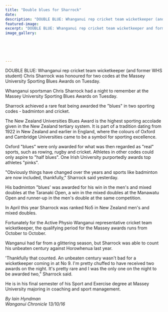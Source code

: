 ```yaml
---
title: "Double blues for Sharrock"
date: 
description: "DOUBLE BLUE: Whanganui rep cricket team wicketkeeper (and former WHS student) Chris Sharrock was honoured for two codes at the Massey University Sporting Blues Awards on Tuesday."
featured-image: 
excerpt: "DOUBLE BLUE: Whanganui rep cricket team wicketkeeper and former WHS student Chris Sharrock was honoured for two codes at the Massey University Sporting Blues Awards on Tuesday."
image_gallery:
	
	
	
	
	
---
```


<p>DOUBLE BLUE: Whanganui rep cricket team wicketkeeper (and former WHS student) Chris Sharrock was honoured for two codes at the Massey University Sporting Blues Awards on Tuesday.</p>
<p>Whanganui sportsman Chris Sharrock had a night to remember at the Massey University Sporting Blues Awards on Tuesday.</p>
<p>Sharrock achieved a rare feat being awarded the "blues" in two sporting codes - badminton and cricket.</p>
<p>The New Zealand Universities Blues Award is the highest sporting accolade given in the New Zealand tertiary system. It is part of a tradition dating from 1922 in New Zealand and earlier in England, where the colours of Oxford and Cambridge Universities came to be a symbol for sporting excellence.</p>
<p>Oxford "blues" were only awarded for what was then regarded as "real" sports, such as rowing, rugby and cricket. Athletes in other codes could only aspire to "half blues". One Irish University purportedly awards top athletes "pinks".</p>
<p>"Obviously things have changed over the years and sports like badminton are now included, thankfully," Sharrock said yesterday.</p>
<p>His badminton "blues' was awarded for his win in the men's and mixed doubles at the Taranaki Open, a win in the mixed doubles at the Manawatu Open and runner-up in the men's double at the same competition.</p>
<p>In April this year Sharrock was ranked No5 in New Zealand men's and mixed doubles.</p>
<p>Fortunately for the Active Physio Wanganui representative cricket team wicketkeeper, the qualifying period for the Massey awards runs from October to October.</p>
<p>Wanganui had far from a glittering season, but Sharrock was able to count his unbeaten century against Horowhenua last year.</p>
<p>'Thankfully that counted. An unbeaten century wasn't bad for a wicketkeeper coming in at No 9. I'm pretty chuffed to have received two awards on the night. It's pretty rare and I was the only one on the night to be awarded two," Sharrock said.</p>
<p>He is in his final semester of his Sport and Exercise degree at Massey University majoring in coaching and sport management.</p>
<p><em>By Iain Hyndman</em><br /><em>Wanganui Chronicle 13/10/16</em></p>

